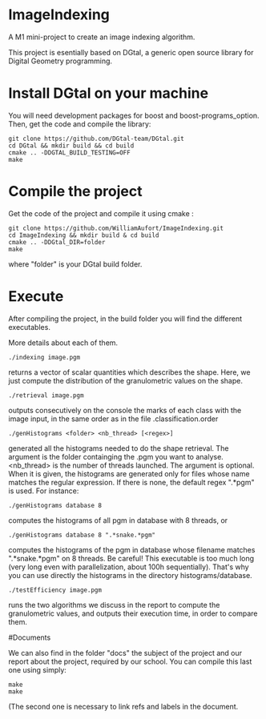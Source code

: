 # ImageIndexing

A M1 mini-project to create an image indexing algorithm.

This project is esentially based on DGtal, a generic open source library for Digital Geometry programming.

# Install DGtal on your machine

You will need development packages for boost and boost-programs_option. Then, get the code and compile the library:

	git clone https://github.com/DGtal-team/DGtal.git
	cd DGtal && mkdir build && cd build
	cmake .. -DDGTAL_BUILD_TESTING=OFF
	make

# Compile the project

Get the code of the project and compile it using cmake :

	git clone https://github.com/WilliamAufort/ImageIndexing.git
	cd ImageIndexing && mkdir build & cd build
	cmake .. -DDGtal_DIR=folder
	make

where "folder" is your DGtal build folder.

# Execute

After compiling the project, in the build folder you will find the different executables.

More details about each of them.

	./indexing image.pgm

returns a vector of scalar quantities which describes the shape. Here, we just compute the distribution of the granulometric values on the shape.

	./retrieval image.pgm

outputs consecutively on the console the marks of each class with the image input, in the same order as in the file .classification.order

	./genHistograms <folder> <nb_thread> [<regex>]
	
generated all the histograms needed to do the shape retrieval. The argument <folder> is the folder containging the .pgm you want to analyse. <nb_thread> is the number of threads launched.
The argument <regex> is optional. When it is given, the histograms are generated only for files whose name matches the regular expression. If there is none, the default regex ".*pgm" is used. For instance:

	./genHistograms database 8 

computes the histograms of all pgm in database with 8 threads, or
	
	./genHistograms database 8 ".*snake.*pgm"

computes the histograms of the pgm in database whose filename matches ".*snake.*pgm" on 8 threads.
Be careful! This executable is too much long (very long even with parallelization, about 100h sequentially). That's why you can use directly the histograms in the directory histograms/database.

	./testEfficiency image.pgm

runs the two algorithms we discuss in the report to compute the granulometric values, and outputs their execution time, in order to compare them.

#Documents

We can also find in the folder "docs" the subject of the project and our report about the project, required by our school. You can compile this last one using simply:

	make
	make

(The second one is necessary to link refs and labels in the document.

